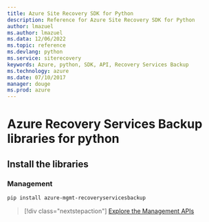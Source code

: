 ```yaml
---
title: Azure Site Recovery SDK for Python
description: Reference for Azure Site Recovery SDK for Python
author: lmazuel
ms.author: lmazuel
ms.data: 12/06/2022
ms.topic: reference
ms.devlang: python
ms.service: siterecovery
keywords: Azure, python, SDK, API, Recovery Services Backup
ms.technology: azure
ms.date: 07/10/2017
manager: douge
ms.prod: azure
---
```

# Azure Recovery Services Backup libraries for python

## Install the libraries


### Management

```bash
pip install azure-mgmt-recoveryservicesbackup
```
> [!div class="nextstepaction"]
> [Explore the Management APIs](/python/api/overview/azure/recoveryservicesbackup/management)